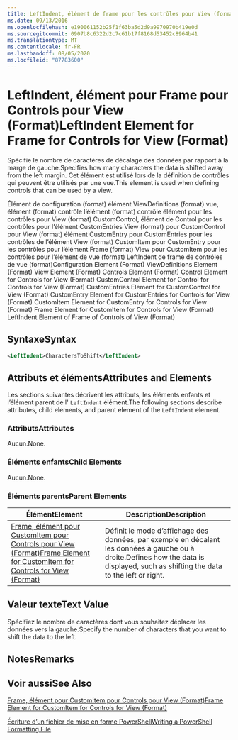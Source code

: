 ```yaml
---
title: LeftIndent, élément de frame pour les contrôles pour View (format) | Microsoft Docs
ms.date: 09/13/2016
ms.openlocfilehash: e190061152b25f1f63ba5d2d9a9970970b419e0d
ms.sourcegitcommit: 0907b8c6322d2c7c61b17f8168d53452c8964b41
ms.translationtype: MT
ms.contentlocale: fr-FR
ms.lasthandoff: 08/05/2020
ms.locfileid: "87783600"
---
```

# <a name="leftindent-element-for-frame-for-controls-for-view-format"></a><span data-ttu-id="3b8fa-102">LeftIndent, élément pour Frame pour Controls pour View (Format)</span><span class="sxs-lookup"><span data-stu-id="3b8fa-102">LeftIndent Element for Frame for Controls for View (Format)</span></span>

<span data-ttu-id="3b8fa-103">Spécifie le nombre de caractères de décalage des données par rapport à la marge de gauche.</span><span class="sxs-lookup"><span data-stu-id="3b8fa-103">Specifies how many characters the data is shifted away from the left margin.</span></span> <span data-ttu-id="3b8fa-104">Cet élément est utilisé lors de la définition de contrôles qui peuvent être utilisés par une vue.</span><span class="sxs-lookup"><span data-stu-id="3b8fa-104">This element is used when defining controls that can be used by a view.</span></span>

<span data-ttu-id="3b8fa-105">Élément de configuration (format) élément ViewDefinitions (format) vue, élément (format) contrôle l’élément (format) contrôle élément pour les contrôles pour View (format) CustomControl, élément de Control pour les contrôles pour l’élément CustomEntries View (format) pour CustomControl pour View (format) élément CustomEntry pour CustomEntries pour les contrôles de l’élément View (format) CustomItem pour CustomEntry pour les contrôles pour l’élément Frame (format) View pour CustomItem pour les contrôles pour l’élément de vue (format) LeftIndent de frame de contrôles de vue (format)</span><span class="sxs-lookup"><span data-stu-id="3b8fa-105">Configuration Element (Format) ViewDefinitions Element (Format) View Element (Format) Controls Element (Format) Control Element for Controls for View (Format) CustomControl Element for Control for Controls for View (Format) CustomEntries Element for CustomControl for View (Format) CustomEntry Element for CustomEntries for Controls for View (Format) CustomItem Element for CustomEntry for Controls for View (Format) Frame Element for CustomItem for Controls for View (Format) LeftIndent Element of Frame of Controls of View (Format)</span></span>

## <a name="syntax"></a><span data-ttu-id="3b8fa-106">Syntaxe</span><span class="sxs-lookup"><span data-stu-id="3b8fa-106">Syntax</span></span>

```xml
<LeftIndent>CharactersToShift</LeftIndent>
```

## <a name="attributes-and-elements"></a><span data-ttu-id="3b8fa-107">Attributs et éléments</span><span class="sxs-lookup"><span data-stu-id="3b8fa-107">Attributes and Elements</span></span>

<span data-ttu-id="3b8fa-108">Les sections suivantes décrivent les attributs, les éléments enfants et l’élément parent de l' `LeftIndent` élément.</span><span class="sxs-lookup"><span data-stu-id="3b8fa-108">The following sections describe attributes, child elements, and parent element of the `LeftIndent` element.</span></span>

### <a name="attributes"></a><span data-ttu-id="3b8fa-109">Attributs</span><span class="sxs-lookup"><span data-stu-id="3b8fa-109">Attributes</span></span>

<span data-ttu-id="3b8fa-110">Aucun.</span><span class="sxs-lookup"><span data-stu-id="3b8fa-110">None.</span></span>

### <a name="child-elements"></a><span data-ttu-id="3b8fa-111">Éléments enfants</span><span class="sxs-lookup"><span data-stu-id="3b8fa-111">Child Elements</span></span>

<span data-ttu-id="3b8fa-112">Aucun.</span><span class="sxs-lookup"><span data-stu-id="3b8fa-112">None.</span></span>

### <a name="parent-elements"></a><span data-ttu-id="3b8fa-113">Éléments parents</span><span class="sxs-lookup"><span data-stu-id="3b8fa-113">Parent Elements</span></span>

|<span data-ttu-id="3b8fa-114">Élément</span><span class="sxs-lookup"><span data-stu-id="3b8fa-114">Element</span></span>|<span data-ttu-id="3b8fa-115">Description</span><span class="sxs-lookup"><span data-stu-id="3b8fa-115">Description</span></span>|
|-------------|-----------------|
|[<span data-ttu-id="3b8fa-116">Frame, élément pour CustomItem pour Controls pour View (Format)</span><span class="sxs-lookup"><span data-stu-id="3b8fa-116">Frame Element for CustomItem for Controls for View (Format)</span></span>](./frame-element-for-customitem-for-controls-for-view-format.md)|<span data-ttu-id="3b8fa-117">Définit le mode d’affichage des données, par exemple en décalant les données à gauche ou à droite.</span><span class="sxs-lookup"><span data-stu-id="3b8fa-117">Defines how the data is displayed, such as shifting the data to the left or right.</span></span>|

## <a name="text-value"></a><span data-ttu-id="3b8fa-118">Valeur texte</span><span class="sxs-lookup"><span data-stu-id="3b8fa-118">Text Value</span></span>

<span data-ttu-id="3b8fa-119">Spécifiez le nombre de caractères dont vous souhaitez déplacer les données vers la gauche.</span><span class="sxs-lookup"><span data-stu-id="3b8fa-119">Specify the number of characters that you want to shift the data to the left.</span></span>

## <a name="remarks"></a><span data-ttu-id="3b8fa-120">Notes</span><span class="sxs-lookup"><span data-stu-id="3b8fa-120">Remarks</span></span>

## <a name="see-also"></a><span data-ttu-id="3b8fa-121">Voir aussi</span><span class="sxs-lookup"><span data-stu-id="3b8fa-121">See Also</span></span>

[<span data-ttu-id="3b8fa-122">Frame, élément pour CustomItem pour Controls pour View (Format)</span><span class="sxs-lookup"><span data-stu-id="3b8fa-122">Frame Element for CustomItem for Controls for View (Format)</span></span>](./frame-element-for-customitem-for-controls-for-view-format.md)

[<span data-ttu-id="3b8fa-123">Écriture d’un fichier de mise en forme PowerShell</span><span class="sxs-lookup"><span data-stu-id="3b8fa-123">Writing a PowerShell Formatting File</span></span>](./writing-a-powershell-formatting-file.md)
